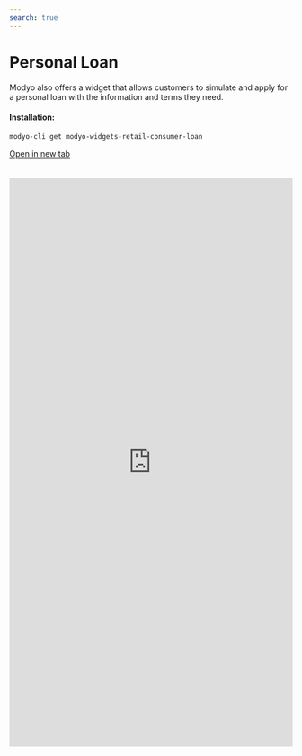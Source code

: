 ```yaml
---
search: true
---
```


# Personal Loan

Modyo also offers a widget that allows customers to simulate and apply for a personal loan with the information and terms they need.

#### Installation:

```bash
modyo-cli get modyo-widgets-retail-consumer-loan
```

[Open in new tab](https://widgets.modyo.com/retail/consumer-loan)

<iframe id="widgetFrame" src="https://widgets.modyo.com/retail/consumer-loan" width="100%" frameBorder="0" style="min-height:1010px;overflow:auto;margin-top:20px;"/>

| Feature         | Description                                                                                                                                                                 |
|-----------------------|-----------------------------------------------------------------------------------------------------------------------------------------------------------------------------|
| Loan Amount     | The loan amount to be requested from to the institution.                                                                                               |
| Payments                | Shows the total payment amounts for the requested personal loan.                                                                            |
| Months of non-payment       | This section allows customers to select the months of their grace period.                                                                           |
| Grace period     | If necessary, customers can select non-payment dates for their personal loan.                                                            |
| Destination account       | Corresponds to the account in which the requested loan amount will be deposited.                                             |
| Insurance               | Shows different types of insurance that clients can add to their loans if necessary.                                                                                     |
| Simulation Summary | This summary provides general information about the performed credit simulation. It includes total credit cost, amount of installments, quota value and respective interest rates. |
| Simulation Detail | This displays detailed credit simulation information. It includes net amount, taxes, insurance and expenses, among others.                                              |
| Application             | The application confirms the simulation and manages the credit request with the institution.                                                                         |

<script>

  export default {
    mounted() {

      function setIframeHeightCO(id, ht) {
          var ifrm = document.getElementById(id);
          if(ifrm) {
            ifrm.style.height = ht + 4 + "px";
          }
      }
      // iframed document sends its height using postMessage
      function handleDocHeightMsg(e) {
          // check origin
          if ( e.origin === 'https://widgets.modyo.com' ) {
              // parse data
              var data = JSON.parse( e.data );

              console.log('data:', data)
              // check data object
              if ( data['docHeight'] ) {
                  setIframeHeightCO( 'widgetFrame', data['docHeight'] );
              } else {
                  setIframeHeightCO( 'widgetFrame', 700 );
              }
          }
      }

      // assign message handler
      if ( window.addEventListener ) {
          window.addEventListener('message', handleDocHeightMsg, false);
      }
    }
  }

</script>
